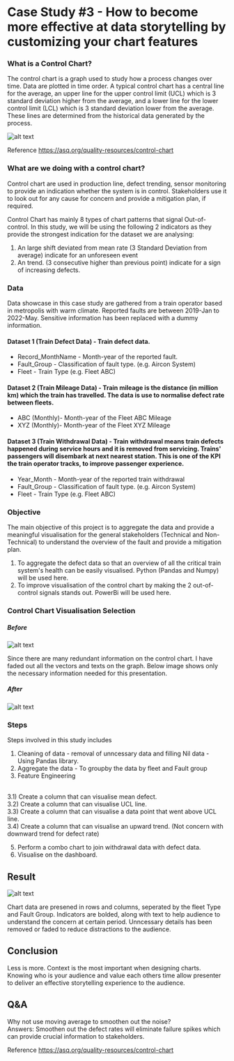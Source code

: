 # Case Study #3 - How to become more effective at data storytelling by customizing your chart features

### What is a Control Chart?

The control chart is a graph used to study how a process changes over time. Data are plotted in time order. A typical control chart has a central line for the average, an upper line for the upper control limit (UCL) which is 3 standard deviation higher from the average, and a lower line for the lower control limit (LCL) which is 3 standard deviation lower from the average. These lines are determined from the historical data generated by the process.

![alt text](https://asq.org/-/media/Images/Learn-About-Quality/Seven-Basic-Quality-Tools/dcat-control-chart.gif?la=en)

Reference
https://asq.org/quality-resources/control-chart

### What are we doing with a control chart?

Control chart are used in production line, defect trending, sensor monitoring to provide an indication whether the system is in control. Stakeholders use it to look out for any cause for concern and provide a mitigation plan, if required.

Control Chart has mainly 8 types of chart patterns that signal Out-of-control. In this study, we will be using the following 2 indicators as they provide the strongest indication for the dataset we are analysing:

1) An large shift deviated from mean rate (3 Standard Deviation from average) indicate for an unforeseen event 
2) An trend. (3 consecutive higher than previous point) indicate for a sign of increasing defects.

### Data 

Data showcase in this case study are gathered from a train operator based in metropolis with warm climate. Reported faults are between 2019-Jan to 2022-May. Sensitive information has been replaced with a dummy information.

#### Dataset 1 (Train Defect Data) - Train defect data.

- Record_MonthName - Month-year of the reported fault.
- Fault_Group - Classification of fault type. (e.g. Aircon System)
- Fleet - Train Type (e.g. Fleet ABC)

#### Dataset 2 (Train Mileage Data) - Train mileage is the distance (in million km) which the train has travelled. The data is use to normalise defect rate between fleets.

- ABC (Monthly)- Month-year of the Fleet ABC Mileage
- XYZ (Monthly)- Month-year of the Fleet XYZ Mileage

#### Dataset 3 (Train Withdrawal Data) - Train withdrawal means train defects happened during service hours and it is removed from servicing. Trains' passengers will disembark at next nearest station. This is one of the KPI the train operator tracks, to improve passenger experience.

- Year_Month - Month-year of the reported train withdrawal
- Fault_Group - Classification of fault type. (e.g. Aircon System)
- Fleet - Train Type (e.g. Fleet ABC)

### Objective

The main objective of this project is to aggregate the data and provide a meaningful visualisation for the general stakeholders (Technical and Non-Technical) to understand the overview of the fault and provide a mitigation plan.
1) To aggregate the defect data so that an overview of all the critical train system's health can be easily visualised. Python (Pandas and Numpy) will be used here.
2) To improve visualisation of the control chart by making the 2 out-of-control signals stands out. PowerBi will be used here.

### Control Chart Visualisation Selection

##### Before

![alt text](https://i.ibb.co/Hg8mDG9/problem.jpg)

Since there are many redundant information on the control chart. I have faded out all the vectors and texts on the graph. Below image shows only the necessary information needed for this presentation.

##### After

![alt text](https://i.ibb.co/xG9sZyq/solution.jpg)

### Steps
Steps involved in this study includes

1) Cleaning of data - removal of unncessary data and filling Nil data - Using Pandas library.
2) Aggregate the data -  To groupby the data by fleet and Fault group 
3) Feature Engineering 

<br />  3.1) Create a column that can visualise mean defect.
<br />  3.2) Create a column that can visualise UCL line.
<br />  3.3) Create a column that can visualise a data point that went above UCL line.
<br />  3.4) Create a column that can visualise an upward trend. (Not concern with downward trend for defect rate)

5) Perform a combo chart to join withdrawal data with defect data.
6) Visualise on the dashboard.


## Result


![alt text](https://i.ibb.co/jWZpTL5/Capture.jpg)



Chart data are presened in rows and columns, seperated by the fleet Type and Fault Group. Indicators are bolded, along with text to help audience to understand the concern at certain period. Unncessary details has been removed or faded to reduce distractions to the audience. 


## Conclusion
Less is more. Context is the most important when designing charts. Knowing who is your audience and value each others time allow presenter to deliver an effective storytelling experience to the audience.

## Q&A
Why not use moving average to smoothen out the noise?
<br /> Answers: Smoothen out the defect rates will eliminate failure spikes which can provide crucial information to stakeholders.

Reference
https://asq.org/quality-resources/control-chart

